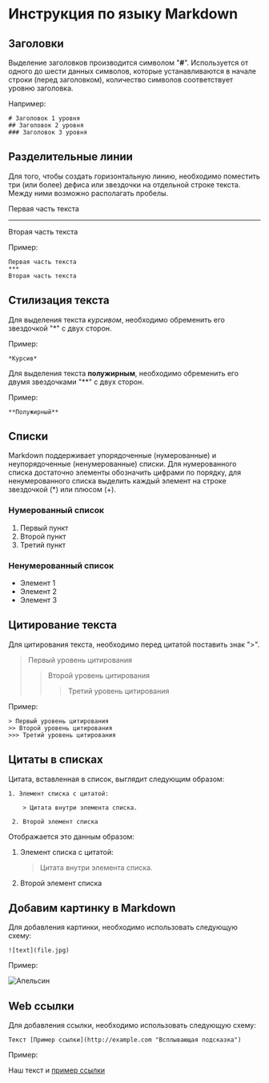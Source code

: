 # Инструкция по языку Markdown 

## Заголовки

Выделение заголовков производится символом "**#**". Используется от одного до шести данных символов, которые устанавливаются в начале строки (перед заголовком), количество символов соответствует уровню заголовка.

Например:

```
# Заголовок 1 уровня
## Заголовок 2 уровня 
### Заголовок 3 уровня
```

## Разделительные линии

Для того, чтобы создать горизонтальную линию, необходимо поместить три (или более) дефиса или звездочки на отдельной строке текста. Между ними возможно располагать пробелы.

Первая часть текста
***
Вторая часть текста

Пример: 
```
Первая часть текста
***
Вторая часть текста
```

## Стилизация текста 

Для выделения текста *курсивом*, необходимо обременить его звездочкой "*" с двух сторон.

Пример:

```
*Курсив*
```

Для выделения текста **полужирным**, необходимо обременить его двумя звездочками "**" с двух сторон.

Пример:

```
**Полужирный**
```

## Списки

Markdown поддерживает упорядоченные (нумерованные) и неупорядоченные (ненумерованные) списки. Для нумерованного списка достаточно элементы обозначить цифрами по порядку, для ненумерованного списка выделить каждый элемент на строке звездочкой (*) или плюсом (+). 

### Нумерованный список

1. Первый пункт
2. Второй пункт
3. Третий пункт

### Ненумерованный список
* Элемент 1
* Элемент 2
* Элемент 3

## Цитирование текста

Для цитирования текста, необходимо перед цитатой поставить знак ">". 

> Первый уровень цитирования
>> Второй уровень цитирования
>>> Третий уровень цитирования

Пример: 

```
> Первый уровень цитирования
>> Второй уровень цитирования
>>> Третий уровень цитирования
```

## Цитаты в списках 

Цитата, вставленная в список, выглядит следующим образом: 

```
1. Элемент списка с цитатой:

    > Цитата внутри элемента списка.

 2. Второй элемент списка
 ```

 Отображается это данным образом:

 1. Элемент списка с цитатой:

    > Цитата внутри элемента списка.

 2. Второй элемент списка

## Добавим картинку в Markdown

Для добавления картинки, необходимо использовать следующую схему:

```
![text](file.jpg)
```
Пример:

![Апельсин](orange.jpg)

## Web ссылки

Для добавления ссылки, необходимо использовать следующую схему:

```
Текст [Пример ссылки](http://example.com "Всплывающая подсказка")
```

Пример:

Наш текст и [пример ссылки](http://example.com "Всплывающая подсказка")